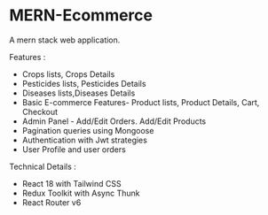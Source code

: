 # MERN-Ecommerce
A mern stack web application.

Features :
* Crops lists, Crops Details
* Pesticides lists, Pesticides Details
* Diseases lists,Diseases Details
* Basic E-commerce Features- Product lists, Product Details, Cart, Checkout
* Admin Panel - Add/Edit Orders. Add/Edit Products
* Pagination queries using Mongoose
* Authentication with Jwt strategies
* User Profile and user orders

Technical Details :

* React 18 with Tailwind CSS
* Redux Toolkit with Async Thunk
* React Router v6

